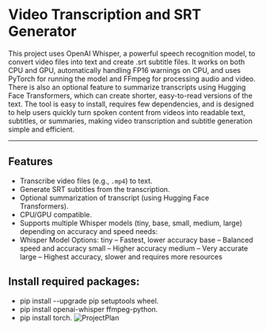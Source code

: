 # Video Transcription and SRT Generator

This project uses OpenAI Whisper, a powerful speech recognition model, to convert video files into text and create .srt subtitle files. It works on both CPU and GPU, automatically handling FP16 warnings on CPU, and uses PyTorch for running the model and FFmpeg for processing audio and video. There is also an optional feature to summarize transcripts using Hugging Face Transformers, which can create shorter, easy-to-read versions of the text. The tool is easy to install, requires few dependencies, and is designed to help users quickly turn spoken content from videos into readable text, subtitles, or summaries, making video transcription and subtitle generation simple and efficient.

---

## Features

- Transcribe video files (e.g., `.mp4`) to text.
- Generate SRT subtitles from the transcription.
- Optional summarization of transcript (using Hugging Face Transformers).
- CPU/GPU compatible.
- Supports multiple Whisper models (tiny, base, small, medium, large) depending on accuracy and speed needs:
- Whisper Model Options:
    tiny – Fastest, lower accuracy
    base – Balanced speed and accuracy
    small – Higher accuracy
    medium – Very accurate
    large – Highest accuracy, slower and requires more resources

## Install required packages:

- pip install --upgrade pip setuptools wheel.
- pip install openai-whisper ffmpeg-python.
- pip install torch.
![ProjectPlan](https://github.com/user-attachments/assets/2ddb9e5b-1f5b-4204-87ad-864f0dc3c189)
